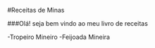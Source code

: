 #Receitas de Minas

###Olá! seja bem vindo ao meu livro de receitas

-Tropeiro Mineiro
-Feijoada Mineira

